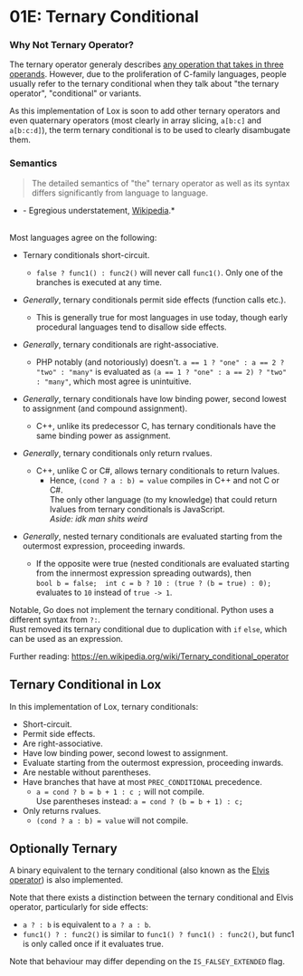 # 01E: Ternary Conditional

### Why Not Ternary Operator?

The ternary operator generaly describes [any operation that takes in three operands](https://en.wikipedia.org/wiki/Ternary_operation#Computer_science). However, due to the proliferation of C-family languages, people usually refer to the ternary conditional when they talk about "the ternary operator", "conditional" or variants.

As this implementation of Lox is soon to add other ternary operators and even quaternary operators (most clearly in array slicing, `a[b:c]` and `a[b:c:d]`), the term ternary conditional is to be used to clearly disambugate them.

### Semantics

> The detailed semantics of "the" ternary operator as well as its syntax differs significantly from language to language.  
* \- Egregious understatement, [Wikipedia](https://en.wikipedia.org/wiki/Ternary_conditional_operator).*
<br>
Most languages agree on the following:

- Ternary conditionals short-circuit.
  - `false ? func1() : func2()` will never call `func1()`. Only one of the branches is executed at any time.

- *Generally*, ternary conditionals permit side effects (function calls etc.).
  - This is generally true for most languages in use today, though early procedural languages tend to disallow side effects.

- *Generally*, ternary conditionals are right-associative.
  - PHP notably (and notoriously) doesn't. `a == 1 ? "one" : a == 2 ? "two" : "many"` is evaluated as `(a == 1 ? "one" : a == 2) ? "two" : "many"`, which most agree is unintuitive.

- *Generally*, ternary conditionals have low binding power, second lowest to assignment (and compound assignment).
  - C++, unlike its predecessor C, has ternary conditionals have the same binding power as assignment.

- *Generally*, ternary conditionals only return rvalues.
  - C++, unlike C or C#, allows ternary conditionals to return lvalues.
    - Hence, `(cond ? a : b) = value` compiles in C++ and not C or C#.  
    The only other language (to my knowledge) that could return lvalues from ternary conditionals is JavaScript.  
    *Aside: idk man shits weird*

- *Generally*, nested ternary conditionals are evaluated starting from the outermost expression, proceeding inwards.
  - If the opposite were true (nested conditionals are evaluated starting from the innermost expression spreading outwards), then  
  `bool b = false;  int c = b ? 10 : (true ? (b = true) : 0);` evaluates to `10` instead of `true -> 1`.

Notable, Go does not implement the ternary conditional. Python uses a different syntax from `?:`.  
Rust removed its ternary conditional due to duplication with `if` `else`, which can be used as an expression.

Further reading: https://en.wikipedia.org/wiki/Ternary_conditional_operator

## Ternary Conditional in Lox

In this implementation of Lox, ternary conditionals:

- Short-circuit.
- Permit side effects.
- Are right-associative.
- Have low binding power, second lowest to assignment.
- Evaluate starting from the outermost expression, proceeding inwards.
- Are nestable without parentheses.
- Have branches that have at most `PREC_CONDITIONAL` precedence.
  - `a = cond ? b = b + 1 : c ;` will not compile.  
  Use parentheses instead: `a = cond ? (b = b + 1) : c;`
- Only returns rvalues.
  - `(cond ? a : b) = value` will not compile.

## Optionally Ternary

A binary equivalent to the ternary conditional (also known as the [Elvis operator](https://en.wikipedia.org/wiki/Elvis_operator)) is also implemented.

Note that there exists a distinction between the ternary conditional and Elvis operator, particularly for side effects:

- `a ? : b` is equivalent to `a ? a : b`.
- `func1() ? : func2()` is similar to `func1() ? func1() : func2()`, but func1 is only called once if it evaluates true.

Note that behaviour may differ depending on the `IS_FALSEY_EXTENDED` flag.